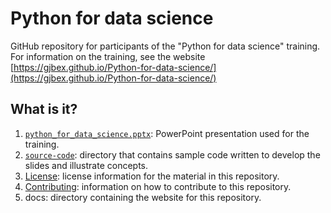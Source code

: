 # Python for data science

GitHub repository for participants of the "Python for data science" training.
For information on the training, see the website
[https://gjbex.github.io/Python-for-data-science/](https://gjbex.github.io/Python-for-data-science/)


## What is it?

1. [`python_for_data_science.pptx`](python_for_data_science.pptx): PowerPoint
   presentation used for the training.
1. [`source-code`](source-code): directory that contains sample code written to
   develop the slides and illustrate concepts.
1. [License](LICENSE): license information for the material in this repository.
1. [Contributing](CONTRIBUTING.md): information on how to contribute to this
   repository.
1. docs: directory containing the website for this repository.
